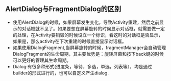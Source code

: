 ## AlertDialog与FragmentDialog的区别 ##
- 使用AlertDialog的时候，如果屏幕发生变化，导致Activity重建，然后之前显示的对话框就不见了。如果要想在屏幕旋转的时候显示对话框，就需要做一定的处理，在Activity要销毁的时候设立一个标识，看这时的对话框是否显示，如果是，那么activity在下次重建的时候直接显示对话框。
- 如果使用DialogFragment,当屏幕旋转的时候，fragmentManager会自动管理DialogFragment的生命周期，其主要优势是：旋转屏幕和按下back键的时候可以更好的管理其生命周期。
- Dialog:有很多种形式(进度条，等待，多选，单选，列表等），均是通过builder的形式进行的，也可以自定义产生dialog.